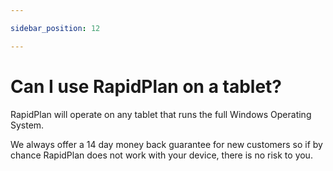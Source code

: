 ```yaml
---

sidebar_position: 12

---
```

# Can I use RapidPlan on a tablet?

RapidPlan will operate on any tablet that runs the full Windows Operating System.

We always offer a 14 day money back guarantee for new customers so if by chance RapidPlan does not work with your device, there is no risk to you.